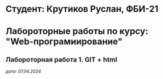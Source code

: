 # Студент: Крутиков Руслан, ФБИ-21

# Лабороторные работы по курсу: "Web-програмиирование"

## Лабороторная работа 1. GIT + html

*дата: 07.04.2024*
